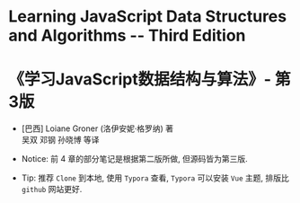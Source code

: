 # Learning JavaScript Data Structures and Algorithms -- Third Edition
# 《学习JavaScript数据结构与算法》- 第3版
- [巴西] Loiane Groner (洛伊安妮·格罗纳) 著  
  吴双 邓钢 孙晓博 等译

- Notice: 前 4 章的部分笔记是根据第二版所做, 但源码皆为第三版.

- Tip: 推荐 `Clone` 到本地, 使用 `Typora` 查看, `Typora` 可以安装 `Vue` 主题,
  排版比 `github` 网站更好.